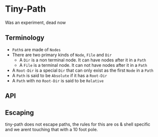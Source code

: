 # Tiny-Path

Was an experiment, dead now

## Terminology

- `Path`s are made of `Nodes`
- There are two primary kinds of `Node`, `File` and `Dir`
  - A `Dir` is a non terminal node. It can have nodes after it in a `Path`
  - A `File` is a terminal node. It can not have nodes after it in a `Path`
- A `Root-Dir` is a special `Dir` that can only exist as the first `Node` in a `Path`
- A `Path` is said to be `Absolute` if it has a `Root-Dir`
- A `Path` with no `Root-Dir` is said to be `Relative`

## API

## Escaping

tiny-path does not escape paths, the rules for this are os & shell specific and we arent touching that with a 10 foot pole.
